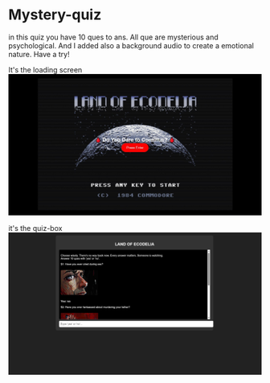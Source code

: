 # Mystery-quiz
in this quiz you have 10 ques to ans. All que are mysterious and psychological. And I added also a background audio to create a emotional nature. Have a try!

It's the loading screen
![image alt](https://github.com/Khairul25556/mystery-quiz/blob/main/screenshot%201.JPG?raw=true)

it's the quiz-box
![image alt](https://github.com/Khairul25556/mystery-quiz/blob/main/screenshot%202.JPG?raw=true)

